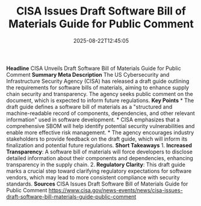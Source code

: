 ﻿---
title: "CISA Issues Draft Software Bill of Materials Guide for Public Comment"
date: "2025-08-22T12:45:05"
category: "Markets"
summary: ""
slug: "cisa issues draft software bill of materials guide for publi"
source_urls:
  - "https://www.cisa.gov/news-events/news/cisa-issues-draft-software-bill-materials-guide-public-comment"
seo:
  title: "CISA Issues Draft Software Bill of Materials Guide for Public Comment | Hash n Hedge"
  description: ""
  keywords: ["news", "markets", "brief"]
---
**Headline** CISA Unveils Draft Software Bill of Materials Guide for Public Comment  **Summary Meta Description** The US Cybersecurity and Infrastructure Security Agency (CISA) has released a draft guide outlining the requirements for software bills of materials, aiming to enhance supply chain security and transparency. The agency seeks public comment on the document, which is expected to inform future regulations.  **Key Points**  * The draft guide defines a software bill of materials as a "structured and machine-readable record of components, dependencies, and other relevant information" used in software development. * CISA emphasizes that a comprehensive SBOM will help identify potential security vulnerabilities and enable more effective risk management. * The agency encourages industry stakeholders to provide feedback on the draft guide, which will inform its finalization and potential future regulations.  **Short Takeaways**  1. **Increased Transparency**: A software bill of materials will force developers to disclose detailed information about their components and dependencies, enhancing transparency in the supply chain. 2. **Regulatory Clarity**: This draft guide marks a crucial step toward clarifying regulatory expectations for software vendors, which may lead to more consistent compliance with security standards.  **Sources** CISA Issues Draft Software Bill of Materials Guide for Public Comment https://www.cisa.gov/news-events/news/cisa-issues-draft-software-bill-materials-guide-public-comment 
